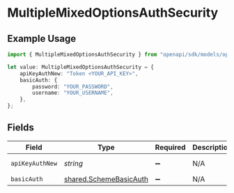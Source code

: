 # MultipleMixedOptionsAuthSecurity

## Example Usage

```typescript
import { MultipleMixedOptionsAuthSecurity } from "openapi/sdk/models/operations";

let value: MultipleMixedOptionsAuthSecurity = {
    apiKeyAuthNew: "Token <YOUR_API_KEY>",
    basicAuth: {
        password: "YOUR_PASSWORD",
        username: "YOUR_USERNAME",
    },
};
```

## Fields

| Field                                                                   | Type                                                                    | Required                                                                | Description                                                             | Example                                                                 |
| ----------------------------------------------------------------------- | ----------------------------------------------------------------------- | ----------------------------------------------------------------------- | ----------------------------------------------------------------------- | ----------------------------------------------------------------------- |
| `apiKeyAuthNew`                                                         | *string*                                                                | :heavy_minus_sign:                                                      | N/A                                                                     | Token <YOUR_API_KEY>                                                    |
| `basicAuth`                                                             | [shared.SchemeBasicAuth](../../../sdk/models/shared/schemebasicauth.md) | :heavy_minus_sign:                                                      | N/A                                                                     |                                                                         |